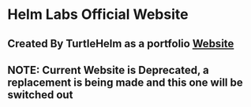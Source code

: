 # Helm Labs Official Website

## Created By TurtleHelm as a portfolio [Website](https://turtlehelm.github.io)

## NOTE: Current Website is Deprecated, a replacement is being made and this one will be switched out
